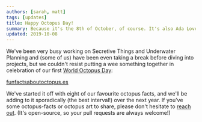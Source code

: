 ```yaml
---
authors: [sarah, matt]
tags: [updates]
title: Happy Octopus Day!
summary: Because it's the 8th of October, of course. It's also Ada Lovelace Day, so basically, it's auspicious all around.
updated: 2019-10-08
---
```


We've been very busy working on Secretive Things and Underwater Planning and (some of us) have been even taking a break before diving into projects, but we couldn't resist putting a wee something together in celebration of our first [World Octopus Day](https://www.daysoftheyear.com/days/world-octopus-day/):

[funfactsaboutoctopus.es](https://funfactsaboutoctopus.es)

We've started it off with eight of our favourite octopus facts, and we'll be adding to it sporadically (the best interval!) over the next year. If you've some octopus-facts or octopus art to share, please don't hesitate to [reach out](https://github.com/octopusthink/funfactsaboutoctopus.es/issues/new). (It's open-source, so your pull requests are always welcome!)

